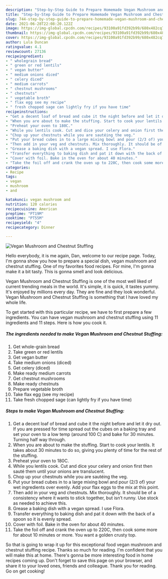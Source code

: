 ```yaml
---
description: "Step-by-Step Guide to Prepare Homemade Vegan Mushroom and Chestnut Stuffing"
title: "Step-by-Step Guide to Prepare Homemade Vegan Mushroom and Chestnut Stuffing"
slug: 744-step-by-step-guide-to-prepare-homemade-vegan-mushroom-and-chestnut-stuffing
date: 2021-06-28T22:08:20.122Z
image: https://img-global.cpcdn.com/recipes/93100a91fd392b99/680x482cq70/vegan-mushroom-and-chestnut-stuffing-recipe-main-photo.jpg
thumbnail: https://img-global.cpcdn.com/recipes/93100a91fd392b99/680x482cq70/vegan-mushroom-and-chestnut-stuffing-recipe-main-photo.jpg
cover: https://img-global.cpcdn.com/recipes/93100a91fd392b99/680x482cq70/vegan-mushroom-and-chestnut-stuffing-recipe-main-photo.jpg
author: Lula Duncan
ratingvalue: 4.1
reviewcount: 27136
recipeingredient:
- " wholegrain bread"
- " green or red lentils"
- " vegan butter"
- " medium onions diced"
- " celery diced"
- " medium carrots"
- " chestnut mushrooms"
- " chestnuts"
- " vegetable broth"
- " flax egg see my recipe"
- " fresh chopped sage can lightly fry if you have time"
recipeinstructions:
- "Get a decent loaf of bread and cube it the night before and let it dry out. If you are pressed for time spread out the cubes on a baking tray and set your oven to a low temp (around 100 C) and bake for 30 minutes. Turning half way through."
- "When you are about to make the stuffing. Start to cook your lentils. It takes about 30 minutes to do so, giving you plenty of time for the rest of the stuffing."
- "Preheat your oven to 180C."
- "While you lentils cook. Cut and dice your celery and onion first then sauté them until your onions are translucent."
- "Chop up your chestnuts while you are sautéing the veg."
- "Put your bread cubes in to a large mixing bowl and pour (2/3 of) your wet ingredients over evenly. Add your flax eggs to the mix at this point."
- "Then add in your veg and chestnuts. Mix thoroughly. It should be of a consistency where it wants to stick together, but isn’t runny. Use stock as needed to achieve this."
- "Grease a baking dish with a vegan spread. I use Flora."
- "Transfer everything to baking dish and pat it down with the back of a spoon so it is evenly spread."
- "Cover with foil. Bake in the oven for about 40 minutes."
- "Take the foil off and crank the oven up to 220C, then cook some more for about 10 minutes or more. You want a golden crusty top."
categories:
- Recipe
tags:
- vegan
- mushroom
- and

katakunci: vegan mushroom and 
nutrition: 120 calories
recipecuisine: American
preptime: "PT19M"
cooktime: "PT55M"
recipeyield: "4"
recipecategory: Dinner

---
```



![Vegan Mushroom and Chestnut Stuffing](https://img-global.cpcdn.com/recipes/93100a91fd392b99/680x482cq70/vegan-mushroom-and-chestnut-stuffing-recipe-main-photo.jpg)

Hello everybody, it is me again, Dan, welcome to our recipe page. Today, I'm gonna show you how to prepare a special dish, vegan mushroom and chestnut stuffing. One of my favorites food recipes. For mine, I'm gonna make it a bit tasty. This is gonna smell and look delicious.

Vegan Mushroom and Chestnut Stuffing is one of the most well liked of current trending meals in the world. It's simple, it is quick, it tastes yummy. It's enjoyed by millions every day. They are fine and they look wonderful. Vegan Mushroom and Chestnut Stuffing is something that I have loved my whole life.




To get started with this particular recipe, we have to first prepare a few ingredients. You can have vegan mushroom and chestnut stuffing using 11 ingredients and 11 steps. Here is how you cook it.

<!--inarticleads1-->

##### The ingredients needed to make Vegan Mushroom and Chestnut Stuffing:

1. Get  whole-grain bread
1. Take  green or red lentils
1. Get  vegan butter
1. Take  medium onions (diced)
1. Get  celery (diced)
1. Make ready  medium carrots
1. Get  chestnut mushrooms
1. Make ready  chestnuts
1. Prepare  vegetable broth
1. Take  flax egg (see my recipe)
1. Take  fresh chopped sage (can lightly fry if you have time)




<!--inarticleads2-->

##### Steps to make Vegan Mushroom and Chestnut Stuffing:

1. Get a decent loaf of bread and cube it the night before and let it dry out. If you are pressed for time spread out the cubes on a baking tray and set your oven to a low temp (around 100 C) and bake for 30 minutes. Turning half way through.
1. When you are about to make the stuffing. Start to cook your lentils. It takes about 30 minutes to do so, giving you plenty of time for the rest of the stuffing.
1. Preheat your oven to 180C.
1. While you lentils cook. Cut and dice your celery and onion first then sauté them until your onions are translucent.
1. Chop up your chestnuts while you are sautéing the veg.
1. Put your bread cubes in to a large mixing bowl and pour (2/3 of) your wet ingredients over evenly. Add your flax eggs to the mix at this point.
1. Then add in your veg and chestnuts. Mix thoroughly. It should be of a consistency where it wants to stick together, but isn’t runny. Use stock as needed to achieve this.
1. Grease a baking dish with a vegan spread. I use Flora.
1. Transfer everything to baking dish and pat it down with the back of a spoon so it is evenly spread.
1. Cover with foil. Bake in the oven for about 40 minutes.
1. Take the foil off and crank the oven up to 220C, then cook some more for about 10 minutes or more. You want a golden crusty top.




So that is going to wrap it up for this exceptional food vegan mushroom and chestnut stuffing recipe. Thanks so much for reading. I'm confident that you will make this at home. There's gonna be more interesting food in home recipes coming up. Don't forget to save this page on your browser, and share it to your loved ones, friends and colleague. Thank you for reading. Go on get cooking!
